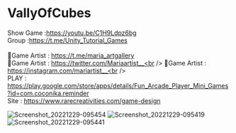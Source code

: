 # VallyOfCubes<br />
Show Game :https://youtu.be/C1H9Ldpz6bg<br />
Group :https://t.me/Unity_Tutorial_Games<br /><br />
🎨Game Artist : https://t.me/maria_artgallery<br />
🎨Game Artist : https://twitter.com/Mariaartist__<br />
🎨Game Artist : https://instagram.com/mariartist__<br /><br />
PLAY : https://play.google.com/store/apps/details/Fun_Arcade_Player_Mini_Games?id=com.coconika.reminder<br />
Site : https://www.rarecreativities.com/game-design <br />

![Screenshot_20221229-095454](https://user-images.githubusercontent.com/83016119/209945224-f31ad6ea-f8ca-4663-8c71-8baa662ce0af.png)
![Screenshot_20221229-095419](https://user-images.githubusercontent.com/83016119/209945229-f6b117cf-3ebd-46b8-824a-d0923d9006d0.png)
![Screenshot_20221229-095441](https://user-images.githubusercontent.com/83016119/209945232-fbd74daf-3557-4384-8d40-603aec399e4a.png)
